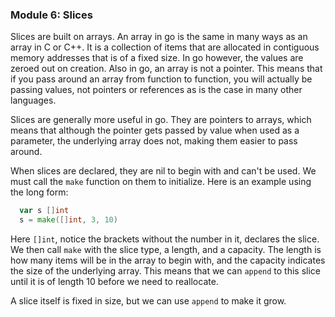 ### Module 6: Slices

Slices are built on arrays. An array in go is the same in many ways as an array in C or C++. It is a collection of items that are allocated in contiguous memory addresses that is of a fixed size. In go however, the values are zeroed out on creation. Also in go, an array is not a pointer. This means that if you pass around an array from function to function, you will actually be passing values, not pointers or references as is the case in many other languages.

Slices are generally more useful in go. They are pointers to arrays, which means that although the pointer gets passed by value when used as a parameter, the underlying array does not, making them easier to pass around.

When slices are declared, they are nil to begin with and can't be used. We must call the `make` function on them to initialize. Here is an example using the long form:
```go
  var s []int
  s = make([]int, 3, 10)
```
Here `[]int`, notice the brackets without the number in it, declares the slice. We then call `make` with the slice type, a length, and a capacity. The length is how many items will be in the array to begin with, and the capacity indicates the size of the underlying array. This means that we can `append` to this slice until it is of length 10 before we need to reallocate.

A slice itself is fixed in size, but we can use `append` to make it grow.
